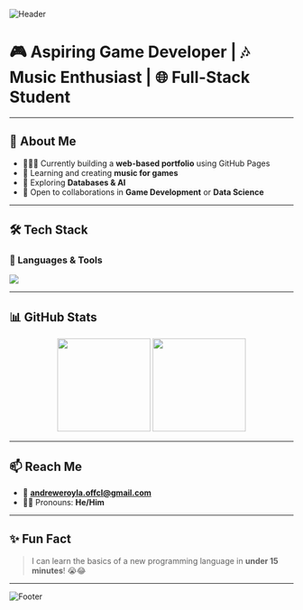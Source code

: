 <!-- Banner -->
![Header](https://capsule-render.vercel.app/api?type=waving&color=0:00c6ff,100:0072ff&height=200&section=header&text=Hi%20I'm%20Andrew!%20👋&fontSize=45&fontColor=ffffff&animation=fadeIn)

# 🎮 Aspiring Game Developer | 🎶 Music Enthusiast | 🌐 Full-Stack Student  

---

## 🚀 About Me
- 🧑🏻‍💻 Currently building a **web-based portfolio** using GitHub Pages  
- 🎹 Learning and creating **music for games**  
- 👾 Exploring **Databases & AI**  
- 🤗 Open to collaborations in **Game Development** or **Data Science**  

---

## 🛠️ Tech Stack

### 🚧 Languages & Tools
<p align="left">
  <img src="https://skillicons.dev/icons?i=cpp,java,html,css,js,unity,github,git,vscode&perline=6" />
</p>

---

## 📊 GitHub Stats
<p align="center">
  <img src="https://github-readme-stats.vercel.app/api?username=aranxshx&show_icons=true&theme=tokyonight&hide_border=true" height="165"/>
  <img src="https://github-readme-stats.vercel.app/api/top-langs/?username=aranxshx&layout=compact&theme=tokyonight&hide_border=true" height="165"/>
</p>

---

## 📫 Reach Me
- 📧 **andreweroyla.offcl@gmail.com**  
- 👨🏻 Pronouns: **He/Him**

---

## ✨ Fun Fact
> I can learn the basics of a new programming language in **under 15 minutes**! 😭😂

---

<!-- Footer -->
![Footer](https://capsule-render.vercel.app/api?type=waving&color=0:0072ff,100:00c6ff&height=120&section=footer)
